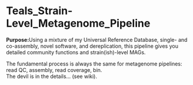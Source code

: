 # Teals_Strain-Level_Metagenome_Pipeline
<b>Purpose:</b>Using a mixture of my Universal Reference Database, single- and co-assembly, novel software, and dereplication, this pipeline gives you detailed community functions and strain(ish)-level MAGs.

The fundamental process is always the same for metagenome pipelines: read QC, assembly, read coverage, bin.<br> 
The devil is in the details... (see wiki).
